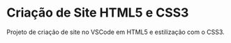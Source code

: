 # Criação de Site HTML5 e CSS3
Projeto de criação de site no VSCode em HTML5 e estilização com o CSS3.
